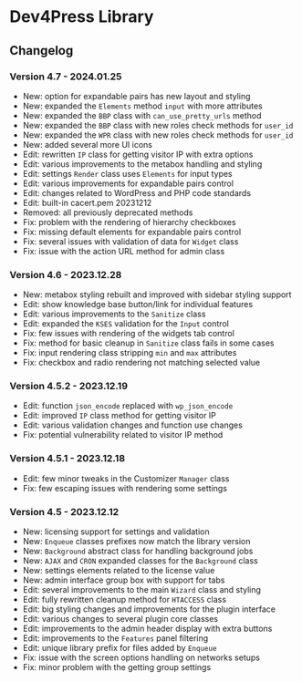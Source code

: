 # Dev4Press Library

## Changelog

### Version 4.7 - 2024.01.25

* New: option for expandable pairs has new layout and styling
* New: expanded the `Elements` method `input` with more attributes
* New: expanded the `BBP` class with `can_use_pretty_urls` method
* New: expanded the `BBP` class with new roles check methods for `user_id`
* New: expanded the `WPR` class with new roles check methods for `user_id`
* New: added several more UI icons
* Edit: rewritten `IP` class for getting visitor IP with extra options
* Edit: various improvements to the metabox handling and styling
* Edit: settings `Render` class uses `Elements` for input types
* Edit: various improvements for expandable pairs control
* Edit: changes related to WordPress and PHP code standards
* Edit: built-in cacert.pem 20231212
* Removed: all previously deprecated methods
* Fix: problem with the rendering of hierarchy checkboxes
* Fix: missing default elements for expandable pairs control
* Fix: several issues with validation of data for `Widget` class
* Fix: issue with the action URL method for admin class

### Version 4.6 - 2023.12.28

* New: metabox styling rebuilt and improved with sidebar styling support
* Edit: show knowledge base button/link for individual features
* Edit: various improvements to the `Sanitize` class
* Edit: expanded the `KSES` validation for the `Input` control
* Fix: few issues with rendering of the widgets tab control
* Fix: method for basic cleanup in `Sanitize` class fails in some cases
* Fix: input rendering class stripping `min` and `max` attributes
* Fix: checkbox and radio rendering not matching selected value

### Version 4.5.2 - 2023.12.19

* Edit: function `json_encode` replaced with `wp_json_encode`
* Edit: improved `IP` class method for getting visitor IP
* Edit: various validation changes and function use changes
* Fix: potential vulnerability related to visitor IP method

### Version 4.5.1 - 2023.12.18

* Edit: few minor tweaks in the Customizer `Manager` class
* Fix: few escaping issues with rendering some settings

### Version 4.5 - 2023.12.12

* New: licensing support for settings and validation
* New: `Enqueue` classes prefixes now match the library version
* New: `Background` abstract class for handling background jobs
* New: `AJAX` and `CRON` expanded classes for the `Background` class
* New: settings elements related to the license value
* New: admin interface group box with support for tabs
* Edit: several improvements to the main `Wizard` class and styling
* Edit: fully rewritten cleanup method for `HTACCESS` class
* Edit: big styling changes and improvements for the plugin interface
* Edit: various changes to several plugin core classes
* Edit: improvements to the admin header display with extra buttons
* Edit: improvements to the `Features` panel filtering
* Edit: unique library prefix for files added by `Enqueue`
* Fix: issue with the screen options handling on networks setups
* Fix: minor problem with the getting group settings
